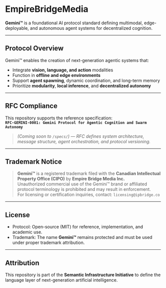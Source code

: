 # EmpireBridgeMedia

**Gemini™** is a foundational AI protocol standard defining multimodal, edge-deployable, and autonomous agent systems for decentralized cognition.

---

##  Protocol Overview

Gemini™ enables the creation of next-generation agentic systems that:

- Integrate **vision, language, and action** modalities
- Function in **offline and edge environments**
- Support **agent spawning**, dynamic coordination, and long-term memory
- Prioritize **modularity**, **local inference**, and **decentralized autonomy**

---

##  RFC Compliance

This repository supports the reference specification:  
**`RFC-GEMINI-0001: Gemini Protocol for Agentic Cognition and Swarm Autonomy`**  
> *(Coming soon to `/specs/`) — RFC defines system architecture, message structure, agent orchestration, and protocol versioning.*

---

##  Trademark Notice

> **Gemini™** is a registered trademark filed with the **Canadian Intellectual Property Office (CIPO)** by **Empire Bridge Media Inc.**  
> Unauthorized commercial use of the Gemini™ brand or affiliated protocol terminology is prohibited and may result in enforcement.  
> For licensing or certification inquiries, contact: `licensing@ipbridge.co`

---

##  License

- Protocol: Open-source (MIT) for reference, implementation, and academic use.
- Trademark: The name **Gemini™** remains protected and must be used under proper trademark attribution.

---

##  Attribution

This repository is part of the **Semantic Infrastructure Initiative** to define the language layer of next-generation artificial intelligence.

